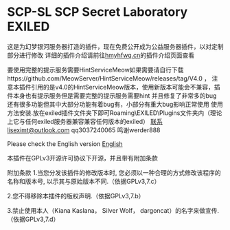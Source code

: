  # SCP-SL  SCP Secret Laboratory EXILED  
 这是为幻梦银河服务器打造的插件，现在免费公开成为公益服务器插件，以对定制部分进行修改
 详细的插件介绍请前往[hmyhfwq.cn](http://hmyh.xyz/index.php?case=archive&act=show&aid=570)的插件介绍页面查看
 
 要使用完整的提示服务需要HintServiceMeow如果需要请自行下载https://github.com/MeowServer/HintServiceMeow/releases/tag/V4.0 ，
 注意本插件引用的是v4.0的HintServiceMeow版本，使用新版本可能会不兼容，插件本身也有提示服务但是需要完整的提示服务需要hint
 并且修复了非常多的bug
 还有很多功能但其中大部分功能有着bug有，小部分有重大bug影响正常使用
 使用方法安装.放在exiled插件文件夹下即可Roaming\EXILED\Plugins文件夹内（理论上它与任何exiled服务器兼容兼容任何版本的exiled）
 联系liseximt@outlook.com qq3037240065
 鸣谢werder888
 
Please check the English version [English](https://github.com/jikekei/SCP-SL-Server-Plugin/blob/main/English)
 

本插件在GPLv3开源许可协议下开源，并且带有附加条款

附加条款
1.当您分发该插件的修改版本时, 您必须以一种合理的方式修改该程序的名称和版本号, 以示其与原始版本不同.（依据GPLv3,7.c）

2.您不得移除本插件的版权声明.（依据GPLv3,7.b）

3.禁止使用本人（Kiana Kaslana， Silver Wolf， dargoncat）的名字来做宣传.（依据GPLv3,7.d）
